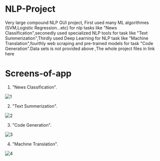 # NLP-Project
Very large compound NLP GUI project, First used many ML algorithmes (SVM,Logistic Regression...etc) for nlp tasks like "News Classification",seconedly used specialized NLP tools for task like "Text Summerization",Thirdly used Deep Learning for NLP task like "Machine Translation",fourthly web scraping and pre-trained models for task "Code Generation".Data sets is not provided above ,The whole project files in link here 
# Screens-of-app
1. "News Classification".

![1](https://github.com/mohamedezzeldeenhassanmohamed/NLP-Project/assets/94178842/222b6855-75af-494e-888c-62d6a0c729b4)

2. "Text Summerization".

![2](https://github.com/mohamedezzeldeenhassanmohamed/NLP-Project/assets/94178842/22789ed4-7430-4d30-9837-498cc079c08c)

3. "Code Generation".

![3](https://github.com/mohamedezzeldeenhassanmohamed/NLP-Project/assets/94178842/9c76a76e-1374-44cf-9783-f8231a7c1a3b)

4. "Machine Translation".
   
![4](https://github.com/mohamedezzeldeenhassanmohamed/NLP-Project/assets/94178842/4dc48abd-0c4e-43db-b790-b15affd7dd62)

